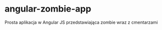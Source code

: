 angular-zombie-app
==================

Prosta aplikacja w Angular JS przedstawiająca zombie wraz z cmentarzami

